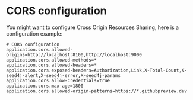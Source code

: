 # CORS configuration

You might want to configure Cross Origin Resources Sharing, here is a configuration example:

```properties
# CORS configuration
application.cors.allowed-origins=http://localhost:8100,http://localhost:9000
application.cors.allowed-methods=*
application.cors.allowed-headers=*
application.cors.exposed-headers=Authorization,Link,X-Total-Count,X-seed4j-alert,X-seed4j-error,X-seed4j-params
application.cors.allow-credentials=true
application.cors.max-age=1800
application.cors.allowed-origin-patterns=https://*.githubpreview.dev
```
